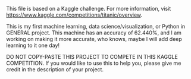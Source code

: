 This file is based on a Kaggle challenge. For more information, visit https://www.kaggle.com/competitions/titanic/overview.

This is my first machine learning, data science/visualization, or Python in GENERAL project. This machine has an accuracy of 62.440%, and I am working on making it more accurate,
who knows, maybe I will add deep learning to it one day!

DO NOT COPY-PASTE THIS PROJECT TO COMPETE IN THIS KAGGLE COMPETITION. 
If you would like to use this to help you, please give me credit in the description of your project.

